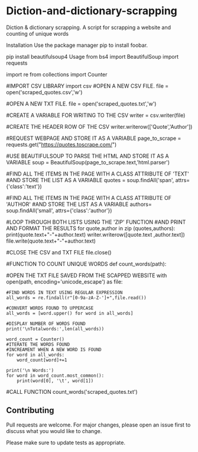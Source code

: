 # Diction-and-dictionary-scrapping
Diction & dictionary scrapping. A script for scrapping a website and counting of unique words

Installation Use the package manager pip to install foobar.

pip install beautifulsoup4
Usage
from bs4 import BeautifulSoup
import requests

import re
from collections import Counter

#IMPORT CSV LIBRARY
import  csv
#OPEN A NEW CSV FILE. 
file = open('scraped_quotes.csv','w')

#OPEN A NEW TXT FILE. 
file = open('scraped_quotes.txt','w')


#CREATE A VARIABLE FOR WRITING TO THE CSV
writer = csv.writer(file)


#CREATE THE HEADER ROW OF THE CSV
writer.writerow(['Quote','Author'])

#REQUEST WEBPAGE AND STORE IT AS A VARIABLE
page_to_scrape = requests.get("https://quotes.toscrape.com/")

#USE BEAUTIFULSOUP TO PARSE THE HTML AND STORE IT AS A VARIABLE
soup = BeautifulSoup(page_to_scrape.text,'html.parser')

#FIND ALL THE ITEMS IN THE PAGE WITH A CLASS ATTRIBUTE OF 'TEXT'
#AND STORE THE LIST AS A VARIABLE
quotes = soup.findAll('span', attrs={'class':'text'})

#FIND ALL THE ITEMS IN THE PAGE WITH A CLASS ATTRIBUTE OF 'AUTHOR'
#AND STORE THE LIST AS A VARIABLE
authors= soup.findAll('small', attrs={'class':'author'})

#LOOP THROUGH BOTH LISTS USING THE 'ZIP' FUNCTION
#AND PRINT AND FORMAT THE RESULTS
for quote,author in zip (quotes,authors):
    print(quote.text+"-"+author.text)
    writer.writerow([quote.text ,author.text])
    file.write(quote.text+"-"+author.text)

#CLOSE THE CSV and TXT FILE
file.close()

#FUNCTION TO COUNT UNIQUE WORDS
def count_words(path):

#OPEN THE TXT FILE SAVED FROM THE SCAPPED WEBSITE
with  open(path, encoding='unicode_escape') as file:

    #FIND WORDS IN TEXT USING REGULAR EXPRESSION
    all_words = re.findall(r"[0-9a-zA-Z-']+",file.read())

    #CONVERT WORDS FOUND TO UPPERCASE
    all_words = [word.upper() for word in all_words] 

    #DISPLAY NUMBER OF WORDS FOUND
    print('\nTotalwords:',len(all_words))

    word_count = Counter()
    #ITERATE THE WORDS FOUND
    #INCREAMENT WHEN A NEW WORD IS FOUND
    for word in all_words:
        word_count[word]+=1
        
    print('\n Words:')
    for word in word_count.most_common():
        print(word[0], '\t', word[1])


#CALL FUNCTION
count_words('scraped_quotes.txt')

## Contributing
Pull requests are welcome. For major changes, please open an issue first to discuss what you would like to change.

Please make sure to update tests as appropriate.
